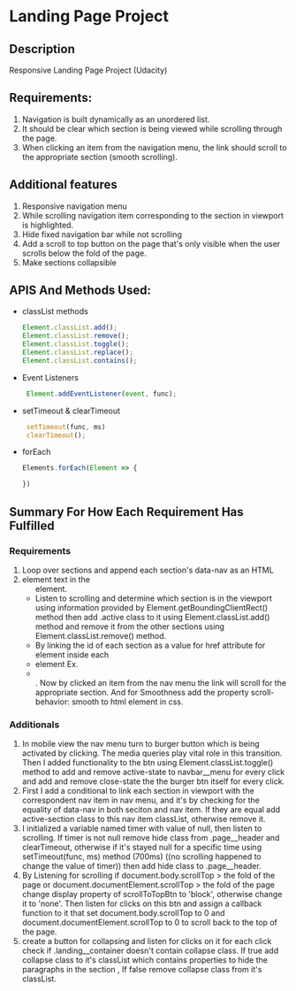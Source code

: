 # Landing Page Project

## Description

Responsive Landing Page Project (Udacity)

## Requirements:

1. Navigation is built dynamically as an unordered list.
2. It should be clear which section is being viewed while scrolling through the page.
3. When clicking an item from the navigation menu, the link should scroll to the appropriate section (smooth scrolling).

## Additional features

1. Responsive navigation menu
2. While scrolling navigation item corresponding to the section in viewport is highlighted.
3. Hide fixed navigation bar while not scrolling
4. Add a scroll to top button on the page that's only visible when the user scrolls below the fold of the page.
5. Make sections collapsible

## APIS And Methods Used:
- classList methods 
    ```javascript
    Element.classList.add();
    Element.classList.remove();
    Element.classList.toggle();
    Element.classList.replace();
    Element.classList.contains();
    ```
- Event Listeners
   ```javascript
    Element.addEventListener(event, func);
   ```
- setTimeout & clearTimeout
    ```javascript
     setTimeout(func, ms)
     clearTimeout();
    ```
- forEach
    ```javascript
    Elements.forEach(Element => {

    })
    ```

## Summary For How Each Requirement Has Fulfilled

### Requirements

1. Loop over sections and append each section's data-nav as an HTML <li><a> element text in the <ul> element.
2. Listen to scrolling and determine which section is in the viewport using information provided by Element.getBoundingClientRect() method then add .active class to it using Element.classList.add() method and remove it from the other sections using Element.classList.remove() method.
3. By linking the id of each section as a value for href attribute for <a> element inside each <li> element Ex. <li><a href='#seciton1'></a></li>. Now by clicked an item from the nav menu the link will scroll for the appropriate section. And for Smoothness add the property scroll-behavior: smooth to html element in css.

### Additionals

1. In mobile view the nav menu turn to burger button which is being activated by clicking. The media queries play vital role in this transition. Then I added functionality to the btn using Element.classList.toggle() method to add and remove active-state to navbar__menu for every click and add and remove close-state the the burger btn itself for every click.
2. First I add a conditional to link each section in viewport with the correspondent nav item in nav menu, and it's by checking for the equality of data-nav in both seciton and nav item. If they are equal add active-section class to this nav item classList, otherwise remove it.
3. I initialized a variable named timer with value of null, then listen to scrolling.
If timer is not null remove hide class from .page__header and clearTimeout, otherwise if it's stayed null for a specific time using setTimeout(func, ms) method (700ms) ((no scrolling happened to change the value of timer)) then add hide class to .page__header.
4. By Listening for scrolling if document.body.scrollTop > the fold of the page or document.documentElement.scrollTop > the fold of the page change display property of scrollToTopBtn to 'block', otherwise change it to 'none'. Then listen for clicks on this btn and assign a callback function to it that set document.body.scrollTop to 0 and document.documentElement.scrollTop to 0 to scroll back to the top of the page.
5. create a button for collapsing and listen for clicks on it for each click check if .landing__container doesn't contain collapse class. If true add collapse class to it's classList which contains properties to hide the paragraphs in the section , If false remove collapse class from it's classList. 
